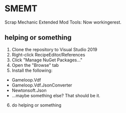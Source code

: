 ﻿# SMEMT
Scrap Mechanic Extended Mod Tools: Now workingerest.

## helping or something
1. Clone the repository to Visual Studio 2019
2. Right-click RecipeEditor/References
3. Click "Manage NuGet Packages..."
4. Open the "Browse" tab
5. Install the following:
* Gameloop.Vdf
* Gameloop.Vdf.JsonConverter
* Newtonsoft.Json
* ...maybe something else? That should be it.
6. do helping or something
